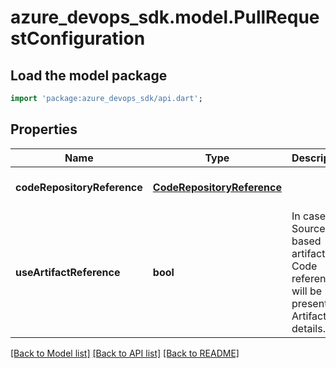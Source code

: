 # azure_devops_sdk.model.PullRequestConfiguration

## Load the model package
```dart
import 'package:azure_devops_sdk/api.dart';
```

## Properties
Name | Type | Description | Notes
------------ | ------------- | ------------- | -------------
**codeRepositoryReference** | [**CodeRepositoryReference**](CodeRepositoryReference.md) |  | [optional] [default to null]
**useArtifactReference** | **bool** | In case of Source based artifacts, Code reference will be present in Artifact details. | [optional] [default to null]

[[Back to Model list]](../README.md#documentation-for-models) [[Back to API list]](../README.md#documentation-for-api-endpoints) [[Back to README]](../README.md)



